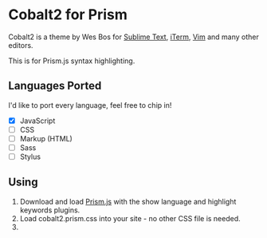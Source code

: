 # Cobalt2 for Prism

Cobalt2 is a theme by Wes Bos for [Sublime Text](https://packagecontrol.io/packages/Theme%20-%20Cobalt2), [iTerm](https://github.com/wesbos/Cobalt2-iterm), [Vim](https://github.com/herrbischoff/cobalt2.vim) and many other editors. 

This is for Prism.js syntax highlighting.

## Languages Ported

I'd like to port every language, feel free to chip in! 

* [x] JavaScript
* [ ] CSS
* [ ] Markup (HTML)
* [ ] Sass
* [ ] Stylus

## Using
1. Download and load [Prism.js](http://prismjs.com/download.html?themes=prism&languages=markup+css+clike+javascript&plugins=show-language+highlight-keywords) with the show language and highlight keywords plugins.
2. Load cobalt2.prism.css into your site - no other CSS file is needed.
3. 

